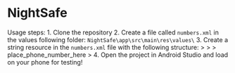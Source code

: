 # NightSafe

Usage steps:
	1. Clone the repository
	2. Create a file called `numbers.xml` in the values following folder:
	   `NightSafe\app\src\main\res\values\`
	3. Create a string resource in the `numbers.xml` file with the following structure:
	  > <?xml version="1.0" encoding="utf-8"?>
	  > <resources>
      >		<string name="test_number">place_phone_number_here</string>
	  >	</resources>
	4. Open the project in Android Studio and load on your phone for testing!
